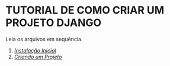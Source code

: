 # TUTORIAL DE COMO CRIAR UM PROJETO DJANGO
Leia os arquivos em sequência.
1. [*Instalação Inicial*](https://github.com/nokixty/criando-projeto-django/blob/main/instalacao-inicial.md)
2. [*Criando um Projeto*](https://github.com/nokixty/criando-projeto-django/blob/main/criando-um-projeto.md)
   

